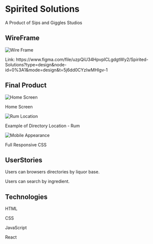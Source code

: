 # Spirited Solutions

A Product of Sips and Giggles Studios

## WireFrame
![Wire Frame](<src/assets/Wire Frame.png>)
<p>Link: https://www.figma.com/file/uzpQiU34HpvpICLgdgtWy2/Spirited-Solutions?type=design&node-id=0%3A1&mode=design&t=5j6dd0CYzIwMHIgv-1</p>

## Final Product
![Home Screen](<src/assets/Home Screen.png>)
<p>Home Screen</p>

![Rum Location](<src/assets/Rum Location.png>)
<p>Example of Directory Location - Rum</p>

![Mobile Appearance](<src/assets/Mobile Appearance.png>)
<p>Full Responsive CSS</p>

## UserStories
<p>Users can browsers directories by liquor base.</p>
<p>Users can search by ingredient.</p>

## Technologies
<p>HTML
<p>CSS</p>
<p>JavaScript</p>
<p>React</p>

